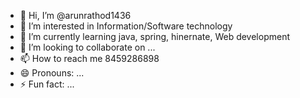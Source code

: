 - 👋 Hi, I’m @arunrathod1436
- 👀 I’m interested in Information/Software technology
- 🌱 I’m currently learning java, spring, hinernate, Web development 
- 💞️ I’m looking to collaborate on ...
- 📫 How to reach me 8459286898
- 😄 Pronouns: ...
- ⚡ Fun fact: ...

<!---
arunrathod1436/arunrathod1436 is a ✨ special ✨ repository because its `README.md` (this file) appears on your GitHub profile.
You can click the Preview link to take a look at your changes.
--->
